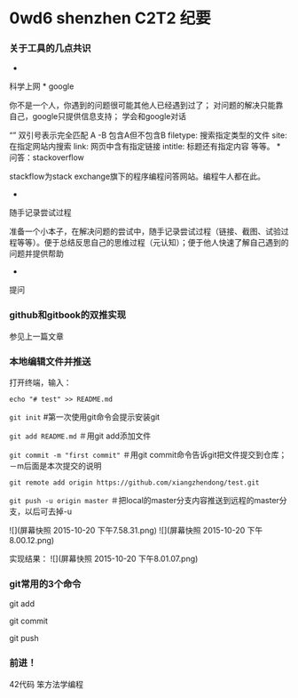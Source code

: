 # 0wd6 shenzhen C2T2 纪要

### 关于工具的几点共识
* 
科学上网
* 
google

你不是一个人，你遇到的问题很可能其他人已经遇到过了；
对问题的解决只能靠自己，google只提供信息支持；
学会和google对话

“” 双引号表示完全匹配
A -B 包含A但不包含B
filetype:  搜索指定类型的文件
site: 在指定网站内搜索
link: 网页中含有指定链接
intitle: 标题还有指定内容
等等。
* 
问答：stackoverflow

stackflow为stack exchange旗下的程序编程问答网站。编程牛人都在此。

* 
随手记录尝试过程

准备一个小本子，在解决问题的尝试中，随手记录尝试过程（链接、截图、试验过程等等）。便于总结反思自己的思维过程（元认知）；便于他人快速了解自己遇到的问题并提供帮助

* 
提问



### github和gitbook的双推实现

参见上一篇文章


### 本地编辑文件并推送

打开终端，输入：

```echo "# test" >> README.md```

```git init```  #第一次使用git命令会提示安装git   

```git add README.md``` ＃用git add添加文件

```git commit -m "first commit"```  ＃用git commit命令告诉git把文件提交到仓库；－m后面是本次提交的说明

```git remote add origin https://github.com/xiangzhendong/test.git```

```git push -u origin master``` ＃把local的master分支内容推送到远程的master分支，以后可去掉-u



![](屏幕快照 2015-10-20 下午7.58.31.png)
![](屏幕快照 2015-10-20 下午8.00.12.png)

实现结果：
![](屏幕快照 2015-10-20 下午8.01.07.png)


### git常用的3个命令

git add

git commit

git push



### 前进！

42代码
笨方法学编程






